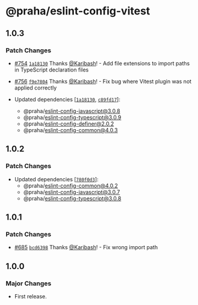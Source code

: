 # @praha/eslint-config-vitest

## 1.0.3

### Patch Changes

- [#754](https://github.com/praha-inc/eslint-config/pull/754) [`1a18130`](https://github.com/praha-inc/eslint-config/commit/1a1813068f05dfb2bb97669c4d2f10b34c179a63) Thanks [@Karibash](https://github.com/Karibash)! - Add file extensions to import paths in TypeScript declaration files

- [#756](https://github.com/praha-inc/eslint-config/pull/756) [`f9e7804`](https://github.com/praha-inc/eslint-config/commit/f9e7804040669f596a6bce27d92bd23d6280244a) Thanks [@Karibash](https://github.com/Karibash)! - Fix bug where Vitest plugin was not applied correctly

- Updated dependencies [[`1a18130`](https://github.com/praha-inc/eslint-config/commit/1a1813068f05dfb2bb97669c4d2f10b34c179a63), [`c89fd17`](https://github.com/praha-inc/eslint-config/commit/c89fd1773854599a3ba06a0c1b02f3090242ebff)]:
  - @praha/eslint-config-javascript@3.0.8
  - @praha/eslint-config-typescript@3.0.9
  - @praha/eslint-config-definer@2.0.2
  - @praha/eslint-config-common@4.0.3

## 1.0.2

### Patch Changes

- Updated dependencies [[`780f0d3`](https://github.com/praha-inc/eslint-config/commit/780f0d379f70babcfc88cb6731a0839f2e51fbf2)]:
  - @praha/eslint-config-common@4.0.2
  - @praha/eslint-config-javascript@3.0.7
  - @praha/eslint-config-typescript@3.0.8

## 1.0.1

### Patch Changes

- [#685](https://github.com/praha-inc/eslint-config/pull/685) [`bcd6398`](https://github.com/praha-inc/eslint-config/commit/bcd639817ae7726b2bb6e15b658acab761112ed5) Thanks [@Karibash](https://github.com/Karibash)! - Fix wrong import path

## 1.0.0

### Major Changes

- First release.
